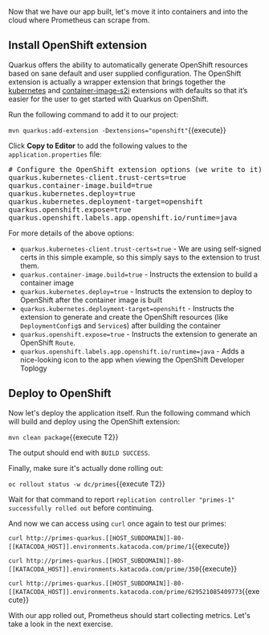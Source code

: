 Now that we have our app built, let's move it into containers and into the cloud where Prometheus can scrape from.

## Install OpenShift extension

Quarkus offers the ability to automatically generate OpenShift resources based on sane default and user supplied configuration. The OpenShift extension is actually a wrapper extension that brings together the [kubernetes](https://quarkus.io/guides/deploying-to-kubernetes) and [container-image-s2i](https://quarkus.io/guides/container-image#s2i) extensions with defaults so that it’s easier for the user to get started with Quarkus on OpenShift.

Run the following command to add it to our project:

`mvn quarkus:add-extension -Dextensions="openshift"`{{execute}}

Click **Copy to Editor** to add the following values to the `application.properties` file:

<pre class="file" data-filename="./src/main/resources/application.properties" data-target="replace">
# Configure the OpenShift extension options (we write to it)
quarkus.kubernetes-client.trust-certs=true
quarkus.container-image.build=true
quarkus.kubernetes.deploy=true
quarkus.kubernetes.deployment-target=openshift
quarkus.openshift.expose=true
quarkus.openshift.labels.app.openshift.io/runtime=java
</pre>

For more details of the above options:

* `quarkus.kubernetes-client.trust-certs=true` - We are using self-signed certs in this simple example, so this simply says to the extension to trust them.
* `quarkus.container-image.build=true` - Instructs the extension to build a container image
* `quarkus.kubernetes.deploy=true` - Instructs the extension to deploy to OpenShift after the container image is built
* `quarkus.kubernetes.deployment-target=openshift` - Instructs the extension to generate and create the OpenShift resources (like `DeploymentConfig`s and `Service`s) after building the container
* `quarkus.openshift.expose=true` - Instructs the extension to generate an OpenShift `Route`.
* `quarkus.openshift.labels.app.openshift.io/runtime=java` - Adds a nice-looking icon to the app when viewing the OpenShift Developer Toplogy

## Deploy to OpenShift

Now let's deploy the application itself. Run the following command which will build and deploy using the OpenShift extension:

`mvn clean package`{{execute T2}}

The output should end with `BUILD SUCCESS`.

Finally, make sure it's actually done rolling out:

`oc rollout status -w dc/primes`{{execute T2}}

Wait for that command to report `replication controller "primes-1" successfully rolled out` before continuing.

And now we can access using `curl` once again to test our primes:

`curl http://primes-quarkus.[[HOST_SUBDOMAIN]]-80-[[KATACODA_HOST]].environments.katacoda.com/prime/1`{{execute}}

`curl http://primes-quarkus.[[HOST_SUBDOMAIN]]-80-[[KATACODA_HOST]].environments.katacoda.com/prime/350`{{execute}}

`curl http://primes-quarkus.[[HOST_SUBDOMAIN]]-80-[[KATACODA_HOST]].environments.katacoda.com/prime/629521085409773`{{execute}}

With our app rolled out, Prometheus should start collecting metrics. Let's take a look in the next exercise.